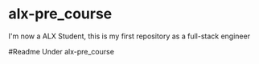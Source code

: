 # alx-pre_course
I'm now a ALX Student, this is my first repository as a full-stack engineer

#Readme Under alx-pre_course
